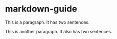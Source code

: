 markdown-guide
==============


This is a paragraph. It has two sentences.

This is another paragraph. It also has 
two sentences.